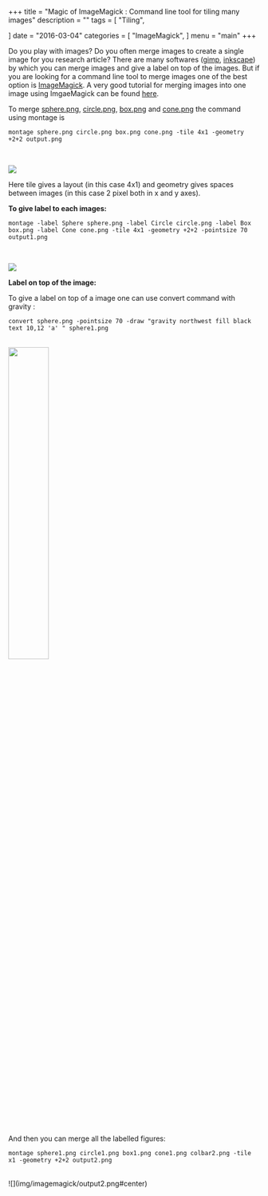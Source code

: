 +++
title = "Magic of ImageMagick : Command line tool for tiling many images"
description = ""
tags = [
    "Tiling",
 
]
date = "2016-03-04"
categories = [
    "ImageMagick",
]
menu = "main"
+++

Do you play with images? Do you often merge images to create a single image for you research article? There are many softwares ([gimp](https://www.gimp.org/), [inkscape](https://inkscape.org/en/)) by which you can merge images and give a label on top of the images. But if you are looking for a command line tool to merge images one of the best option is [ImageMagick](http://www.imagemagick.org/script/index.php). A very good tutorial for merging images into one image using ImgaeMagick can be found [here](http://www.imagemagick.org/Usage/montage/).


To merge [sphere.png](img/imagemagick/sphere.png), [circle.png](img/imagemagick/circle.png), [box.png](img/imagemagick/box.png) and [cone.png](img/imagemagick/cone.png) the command using montage is


```
montage sphere.png circle.png box.png cone.png -tile 4x1 -geometry +2+2 output.png
```
<br>

![](img/imagemagick/output.png#center)


Here tile gives a layout (in this case 4x1) and geometry gives spaces between images (in this case 2 pixel both in x and y axes).



**To give label to each images:**

```
montage -label Sphere sphere.png -label Circle circle.png -label Box box.png -label Cone cone.png -tile 4x1 -geometry +2+2 -pointsize 70 output1.png
```
<br>


![](img/imagemagick/output1.png#center)

**Label on top of the image:**

To give a label on top of a image one can use convert command with gravity :


```
convert sphere.png -pointsize 70 -draw "gravity northwest fill black text 10,12 'a' " sphere1.png
```

<br>

<img src="img/imagemagick/sphere1.png" width="40%">

And then you can merge all the labelled figures: 

```
montage sphere1.png circle1.png box1.png cone1.png colbar2.png -tile x1 -geometry +2+2 output2.png
```
<br>
![](img/imagemagick/output2.png#center)








